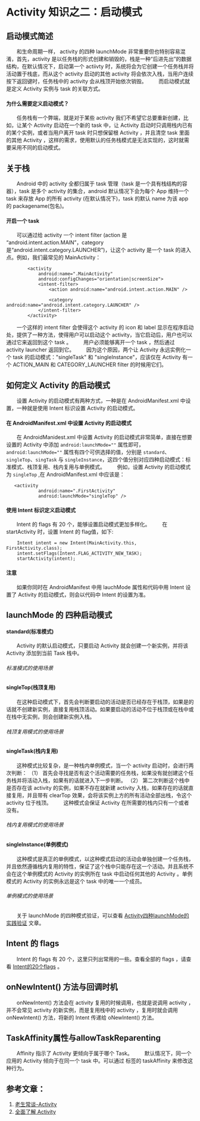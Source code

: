 # Activity 知识之二：启动模式

## 启动模式简述

　　和生命周期一样， activity 的四种 launchMode 非常重要但也特别容易混淆，首先，activity 是以任务栈的形式创建和销毁的，栈是一种“后进先出”的数据结构，在默认情况下，启动第一个 actiivty 时，系统将会为它创建一个任务栈并将活动置于栈底，而从这个 activity 启动的其他 activity 将会依次入栈，当用户连续按下返回键时，任务栈中的 activity 会从栈顶开始依次销毁。
　　而启动模式就是定义 Activity 实例与 task 的关联方式。

#### 为什么需要定义启动模式？
　　任务栈有一个弊端，就是对于某些 activity 我们不希望它总要重新创建，比如，让某个 Activity 启动在一个新的 task 中，让 Activity 启动时只调用栈内已有的某个实例，或者当用户离开 task 时只想保留根 Activity ，并且清空 task 里面的其他 Activity ，这样的需求，使用默认的任务栈模式是无法实现的，这时就需要采用不同的启动模式。

## 关于栈
　　Android 中的 activity 全都归属于 task 管理（task 是一个具有栈结构的容器），task 是多个 activity 的集合，android 默认情况下会为每个 App 维持一个 task 来存放 App 的所有 activity (在默认情况下)，task 的默认 name 为该 app 的 packagename(包名)。

#### 开启一个 task
　　可以通过给 activity 一个 intent filter (action 是 “android.intent.action.MAIN”，category 是“android.intent.category.LAUNCHER”)，让这个 activity 是一个 task 的进入点。例如，我们最常见的 MainActivity：
```
        <activity
            android:name=".MainActivity"
            android:configChanges="orientation|screenSize">
            <intent-filter>
                <action android:name="android.intent.action.MAIN" />

                <category android:name="android.intent.category.LAUNCHER" />
            </intent-filter>
        </activity>
```
　　一个这样的 intent filter 会使得这个 activity 的 icon 和 label 显示在程序启动处，提供了一种方法，使得用户可以启动这个 activity，当它启动后，用户也可以通过它来返回到这个 task 。
　　用户必须能够离开一个 task ，然后通过 activity launcher 返回到它。
　　因为这个原因，两个让 Activity 永远实例化一个 task 的启动模式："singleTask" 和 "singleInstance"，应该仅在 Activity 有一个 ACTION_MAIN 和 CATEGORY_LAUNCHER filter 的时候用它们。

## 如何定义 Activity 的启动模式
　　设置 Activity 的启动模式有两种方式，一种是在 AndroidManifest.xml 中设置，一种就是使用 Intent 标识设置 Activity 的启动模式。

#### 在 AndroidManifest.xml 中设置 Activity 的启动模式
　　在 AndroidManidest.xml 中设置 Activity 的启动模式非常简单，直接在想要设置的 Activity 中添加 `android:launchMode=""` 属性即可，`android:launchMode=""` 属性有四个可供选择的值，分别是 `standard`、`singleTop`、`singTask` 与 `singleInstance`，这四个值分别对应四种启动模式：标准模式、栈顶复用、栈内复用与单例模式。
　　例如，设置 Activity 的启动模式为 `singleTop` ,在 AndroidManifest.xml 中应该是：
```
   <activity
            android:name=".FirstActivity"
            android:launchMode="singleTop" />
```

#### 使用 Intent 标识定义启动模式
　　Intent 的 flags 有 20 个，能够设置启动模式更加多样化。
　　在 startActivity 时，设置 Intent 的 flag值，如下:
```
    Intent intent = new Intent(MainActivity.this, FirstActivity.class);
    intent.setFlags(Intent.FLAG_ACTIVITY_NEW_TASK);
    startActivity(intent);
```

#### 注意
　　如果你同时在 AndroidManifest 中用 lauchMode 属性和代码中用 Intent 设置了 Activity 的启动模式，则会以代码中 Intent 的设置为准。

## launchMode 的 四种启动模式

#### standard(标准模式)
　　Activity 的默认启动模式，只要启动 Activity 就会创建一个新实例，并将该 Activity 添加到当前 Task 栈中。

###### 标准模式的使用场景

#### singleTop(栈顶复用)
　　在这种启动模式下，首先会判断要启动的活动是否已经存在于栈顶，如果是的话就不创建新实例，直接复用栈顶活动。如果要启动的活动不位于栈顶或在栈中或在栈中无实例，则会创建新实例入栈。

###### 栈顶复用模式的使用场景

#### singleTask(栈内复用)

　　这种模式比较复杂，是一种栈内单例模式，当一个 activity 启动时，会进行两次判断：
（1） 首先会寻找是否有这个活动需要的任务栈，如果没有就创建这个任务栈并将活动入栈，如果有的话就进入下一步判断。
（2） 第二次判断这个栈中是否存在该 activity 的实例，如果不存在就新建 activity 入栈，如果存在的话就直接复用，并且带有 clearTop 效果，会将该实例上方的所有活动全部出栈，令这个 activity 位于栈顶。
　　这种模式会保证 Activity 在所需要的栈内只有一个或者没有。

###### 栈内复用模式的使用场景

#### singleInstance(单例模式)
　　这种模式是真正的单例模式，以这种模式启动的活动会单独创建一个任务栈，并且依然遵循栈内复用的特性，保证了这个栈中只能存在这一个活动。并且系统不会在这个单例模式的 Activity 的实例所在 task 中启动任何其他的 Activity 。单例模式的 Activity 的实例永远是这个 task 中的唯一一个成员。

###### 单例模式的使用场景


　　关于 launchMode 的四种模式验证，可以查看 [Activity四种launchMode的实践验证](https://github.com/ZhangMiao147/android_learning_notes/blob/master/Android/components/Activity/%E5%9B%9B%E7%A7%8DlaunchMode%E9%AA%8C%E8%AF%81/Activity%E5%9B%9B%E7%A7%8DlaunchMode%E7%9A%84%E5%AE%9E%E8%B7%B5%E9%AA%8C%E8%AF%81.md) 文章。

## Intent 的 flags
　　Intent 的 flags 有 20 个，这里只列出常用的一些。查看全部的 flags ，请查看 [Intent的20个flags](https://github.com/ZhangMiao147/android_learning_notes/blob/master/Android/components/Activity/Intent%E7%9A%8420%E4%B8%AAflags.md) 。

## onNewIntent() 方法与回调时机
　　onNewIntent() 方法会在 activity 复用的时候调用，也就是说调用 activity ，并不会常见 activity 的新实例，而是复用栈中的 activity ，复用时就会调用 onNewIntent() 方法，将新的 Intent 传递给 oNewIntent() 方法。

## TaskAffinity属性与allowTaskReparenting
　　Affinity 指示了 Activity 更倾向于属于哪个 Task。
　　默认情况下，同一个应用的 Activity 倾向于在同一个 task 中。可以通过 <activity> 标签的 taskAffinity 来修改这种行为。

## 参考文章：
1. [老生常谈-Activity](https://juejin.im/post/5adab7b6518825670c457de3)
2. [全面了解 Activity](https://juejin.im/entry/589847f7128fe10058ebd803)